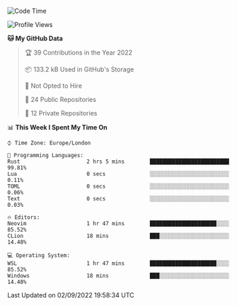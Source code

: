 <!--START_SECTION:waka-->
![Code Time](http://img.shields.io/badge/Code%20Time-224%20hrs%207%20mins-blue)

![Profile Views](http://img.shields.io/badge/Profile%20Views-0-blue)

**🐱 My GitHub Data** 

> 🏆 39 Contributions in the Year 2022
 > 
> 📦 133.2 kB Used in GitHub's Storage 
 > 
> 🚫 Not Opted to Hire
 > 
> 📜 24 Public Repositories 
 > 
> 🔑 12 Private Repositories  
 > 
📊 **This Week I Spent My Time On** 

```text
⌚︎ Time Zone: Europe/London

💬 Programming Languages: 
Rust                     2 hrs 5 mins        █████████████████████████   99.81% 
Lua                      0 secs              ░░░░░░░░░░░░░░░░░░░░░░░░░   0.11% 
TOML                     0 secs              ░░░░░░░░░░░░░░░░░░░░░░░░░   0.06% 
Text                     0 secs              ░░░░░░░░░░░░░░░░░░░░░░░░░   0.03%

🔥 Editors: 
Neovim                   1 hr 47 mins        █████████████████████░░░░   85.52% 
CLion                    18 mins             ███░░░░░░░░░░░░░░░░░░░░░░   14.48%

💻 Operating System: 
WSL                      1 hr 47 mins        █████████████████████░░░░   85.52% 
Windows                  18 mins             ███░░░░░░░░░░░░░░░░░░░░░░   14.48%

```


 Last Updated on 02/09/2022 19:58:34 UTC
<!--END_SECTION:waka-->